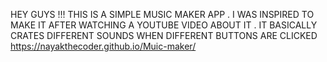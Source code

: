 HEY GUYS !!! THIS IS A SIMPLE MUSIC MAKER APP . I  WAS INSPIRED TO MAKE IT AFTER WATCHING A YOUTUBE VIDEO ABOUT IT  . IT BASICALLY CRATES DIFFERENT SOUNDS WHEN DIFFERENT BUTTONS ARE CLICKED
https://nayakthecoder.github.io/Muic-maker/

